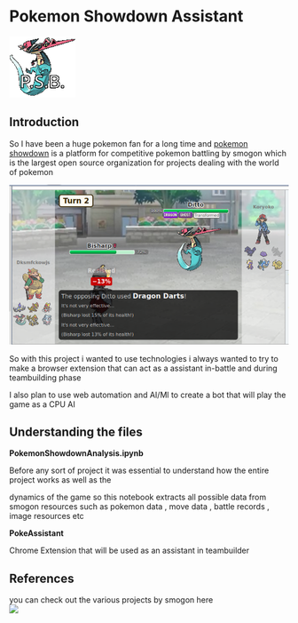 # Pokemon Showdown Assistant

![logo](https://raw.githubusercontent.com/TheForeverLost/PokemonShowdownBot/master/dragapult.gif)

## Introduction

So I have been a huge pokemon fan for a long time and [pokemon showdown](https://play.pokemonshowdown.com/) is a platform for competitive pokemon battling by smogon which is the largest open source organization for projects dealing with the world of pokemon

![](https://raw.githubusercontent.com/TheForeverLost/PokemonShowdownBot/master/pokemonshowdown.png)



So with this project i wanted to use technologies i always wanted to try to make a browser extension that can act as a assistant in-battle and during teambuilding phase

I also plan to use web automation and AI/Ml to create a bot that will play the game as a CPU AI

## Understanding the files

**PokemonShowdownAnalysis.ipynb**

Before any sort of project it was essential to understand how the entire project works as well as the 

dynamics of the game so this notebook extracts all possible data from smogon resources such as pokemon data , move data , battle records , image resources etc

**PokeAssistant**

Chrome Extension that will be used as an assistant in teambuilder

## References

you can check out the various projects by smogon here<br>
[![](https://avatars2.githubusercontent.com/u/5144145?s=200&v=4)](https://github.com/smogon) 


